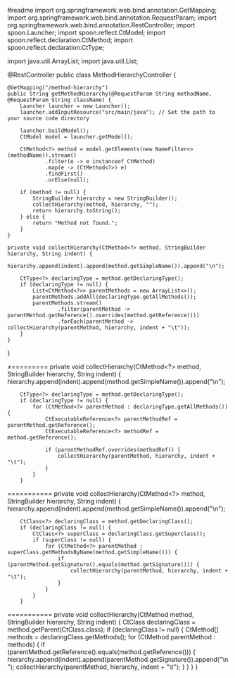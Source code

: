 #readme
import org.springframework.web.bind.annotation.GetMapping;
import org.springframework.web.bind.annotation.RequestParam;
import org.springframework.web.bind.annotation.RestController;
import spoon.Launcher;
import spoon.reflect.CtModel;
import spoon.reflect.declaration.CtMethod;
import spoon.reflect.declaration.CtType;

import java.util.ArrayList;
import java.util.List;

@RestController
public class MethodHierarchyController {

    @GetMapping("/method-hierarchy")
    public String getMethodHierarchy(@RequestParam String methodName, @RequestParam String className) {
        Launcher launcher = new Launcher();
        launcher.addInputResource("src/main/java"); // Set the path to your source code directory

        launcher.buildModel();
        CtModel model = launcher.getModel();

        CtMethod<?> method = model.getElements(new NameFilter<>(methodName)).stream()
                .filter(e -> e instanceof CtMethod)
                .map(e -> (CtMethod<?>) e)
                .findFirst()
                .orElse(null);

        if (method != null) {
            StringBuilder hierarchy = new StringBuilder();
            collectHierarchy(method, hierarchy, "");
            return hierarchy.toString();
        } else {
            return "Method not found.";
        }
    }

    private void collectHierarchy(CtMethod<?> method, StringBuilder hierarchy, String indent) {
        hierarchy.append(indent).append(method.getSimpleName()).append("\n");

        CtType<?> declaringType = method.getDeclaringType();
        if (declaringType != null) {
            List<CtMethod<?>> parentMethods = new ArrayList<>();
            parentMethods.addAll(declaringType.getAllMethods());
            parentMethods.stream()
                    .filter(parentMethod -> parentMethod.getReference().overrides(method.getReference()))
                    .forEach(parentMethod -> collectHierarchy(parentMethod, hierarchy, indent + "\t"));
        }
    }
}

≠=========
private void collectHierarchy(CtMethod<?> method, StringBuilder hierarchy, String indent) {
        hierarchy.append(indent).append(method.getSimpleName()).append("\n");

        CtType<?> declaringType = method.getDeclaringType();
        if (declaringType != null) {
            for (CtMethod<?> parentMethod : declaringType.getAllMethods()) {
                CtExecutableReference<?> parentMethodRef = parentMethod.getReference();
                CtExecutableReference<?> methodRef = method.getReference();

                if (parentMethodRef.overrides(methodRef)) {
                    collectHierarchy(parentMethod, hierarchy, indent + "\t");
                }
            }
        }
===========
private void collectHierarchy(CtMethod<?> method, StringBuilder hierarchy, String indent) {
        hierarchy.append(indent).append(method.getSimpleName()).append("\n");

        CtClass<?> declaringClass = method.getDeclaringClass();
        if (declaringClass != null) {
            CtClass<?> superClass = declaringClass.getSuperclass();
            if (superClass != null) {
                for (CtMethod<?> parentMethod : superClass.getMethodsByName(method.getSimpleName())) {
                    if (parentMethod.getSignature().equals(method.getSignature())) {
                        collectHierarchy(parentMethod, hierarchy, indent + "\t");
                    }
                }
            }
        }

===========
private void collectHierarchy(CtMethod<?> method, StringBuilder hierarchy, String indent) {
    CtClass<?> declaringClass = method.getParent(CtClass.class);
    if (declaringClass != null) {
        CtMethod<?>[] methods = declaringClass.getMethods();
        for (CtMethod<?> parentMethod : methods) {
            if (parentMethod.getReference().equals(method.getReference())) {
                hierarchy.append(indent).append(parentMethod.getSignature()).append("\n");
                collectHierarchy(parentMethod, hierarchy, indent + "\t");
            }
        }
    }
}
